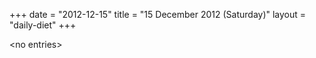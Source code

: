 +++
date = "2012-12-15"
title = "15 December 2012 (Saturday)"
layout = "daily-diet"
+++

<p>&lt;no entries&gt;</p>